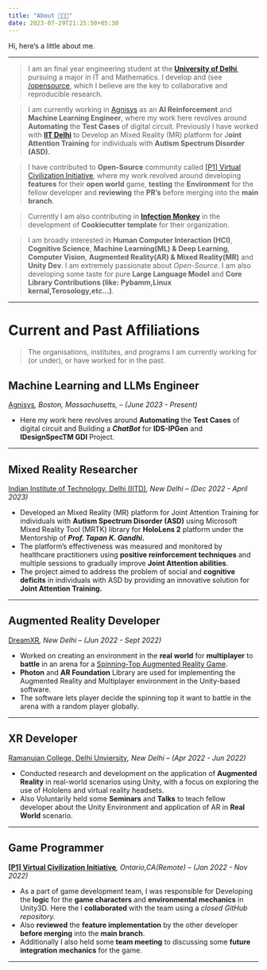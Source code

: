 ```yaml
---
title: "About 👨🏻‍💻"
date: 2023-07-29T21:25:50+05:30
---
```

Hi, here’s a little about me.
_____________________________
> I am an final year engineering student at the **[University of Delhi](http://du.ac.in/)**, pursuing a major in IT and Mathematics. I develop and  (see [/opensource](/opensource/), which I believe are the key to collaborative and reproducible research.
> 

> I am currently working in [Agnisys](https://www.agnisys.com) as an **AI Reinforcement** and **Machine Learning Engineer**, where my work here revolves around **Automating** the **Test Cases** of digital circuit. Previously I have worked with **[IIT Delhi](https://home.iitd.ac.in/)** to Develop an Mixed Reality (MR) platform for J**oint Attention Training** for individuals with **Autism Spectrum Disorder (ASD).**
> 

> I have contributed to **Open-Source** community called [[P1] Virtual Civilization Initiative](https://p1vc.org/), where my work revolved around developing **features** for their **open world** game, **testing** the **Environment** for the fellow developer and **reviewing** the **PR’s** before merging into the **main branch**.
>

> Currently I am also contributing in [**Infection Monkey**](https://github.com/guardicore/monkey) in the development of **Cookiecutter template** for their organization.
>

> I am broadly interested in **Human Computer Interaction (HCI)**, **Cognitive Science**, **Machine Learning(ML) & Deep Learning**, **Computer Vision**, **Augmented Reality(AR) & Mixed Reality(MR)** and **Unity Dev**. I am extremely passionate about *Open-Source*. I am also developing some taste for pure **Large Language Model** and **Core Library Contributions (like: Pybamm,Linux kernal,Terosology,etc...)**.
---
# **Current and Past Affiliations**

> The organisations, institutes, and programs I am currently working for (or under), or have worked for in the past.

## Machine Learning and LLMs Engineer

[Agnisys](https://www.agnisys.com)*, Boston, Massachusetts,  – (June 2023 - Present)*

- Here my work here revolves around **Automating** the **Test Cases** of digital circuit and Building a ***ChatBot*** for **IDS-IPGen** and ****IDesignSpecTM GDI**** Project.

---

## Mixed Reality Researcher

[Indian Institute of Technology, Delhi (IITD)](https://home.iitd.ac.in)*, New Delhi – (Dec 2022 - April 2023)*

- Developed an Mixed Reality (MR) platform for Joint Attention Training for individuals with **Autism Spectrum Disorder (ASD)** using Microsoft Mixed Reality Tool (MRTK) library for **HoloLens 2** platform under the Mentorship of ***Prof. Tapan K. Gandhi*.**
- The platform’s effectiveness was measured and monitored by healthcare practitioners using **positive reinforcement techniques** and multiple sessions to gradually improve **Joint Attention abilities**.
- The project aimed to address the problem of social and **cognitive deficits** in individuals with ASD by providing an innovative solution for **Joint Attention Training.**

---

## Augmented Reality Developer

[DreamXR](https://www.linkedin.com/company/dreamar/)*, New Delhi – (Jun 2022 - Sept 2022)*

- Worked on creating an environment in the **real world** for **multiplayer** to **battle** in an arena for a [Spinning-Top Augmented Reality Game](https://github.com/Akhil-Sharma30/Spinning-Top-AR-Game).
- **Photon** and **AR Foundation** Library are used for implementing the Augmented Reality and Multiplayer environment in the Unity-based software.
- The software lets player decide the spinning top it want to battle in the arena with a random player globally.

---

## XR Developer

[Ramanujan College, Delhi Unviersity](https://altrealitylabs.org/)*, New Delhi – (Apr 2022 - Jun 2022)*

- Conducted research and development on the application of **Augmented Reality** in real-world scenarios using Unity, with a focus on exploring the use of Hololens and virtual reality headsets.
- Also Voluntarily held some **Seminars** and **Talks** to teach fellow developer about the Unity Environment and application of AR in **Real World** scenario.

---
## Game Programmer

**[[P1] Virtual Civilization Initiative](https://p1vc.org/?tab=community&category=)***, Ontario,CA(Remote) – (Jan 2022 - Nov 2022)*

- As a part of game development team, I was responsible for Developing the **logic** for the **game characters** and **environmental mechanics** in Unity3D. Here the I **collaborated** with the team using a *closed GitHub repository.*
- Also **reviewed** the **feature implementation** by the other developer **before merging** into the **main branch**.
- Additionally I also held some **team meeting** to discussing some **future integration** **mechanics** for the game.

---